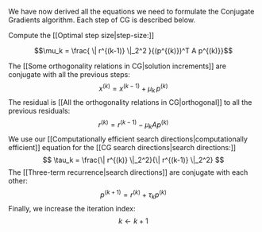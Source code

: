 We have now derived all the equations we need to formulate the Conjugate Gradients algorithm. Each step of CG is described below.

Compute the [[Optimal step size|step-size:]]

$$\mu_k = \frac{ \| r^{(k-1)} \|_2^2 }{(p^{(k)})^T A p^{(k)}}$$

The [[Some orthogonality relations in CG|solution increments]] are conjugate with all the previous steps:
$$
x^{(k)} = x^{(k-1)} + \mu_k \, p^{(k)}
$$
The residual is [[All the orthogonality relations in CG|orthogonal]] to all the previous residuals:
$$
r^{(k)} = r^{(k-1)} - \mu_k A p^{(k)}
$$
We use our [[Computationally efficient search directions|computationally efficient]] equation for the [[CG search directions|search directions:]]
$$
\tau_k = \frac{\| r^{(k)} \|_2^2}{\| r^{(k-1)} \|_2^2}
$$
The [[Three-term recurrence|search directions]] are conjugate with each other:
$$
p^{(k+1)} = r^{(k)} + \tau_k p^{(k)}
$$
Finally, we increase the iteration index:
$$
k \leftarrow k+1
$$